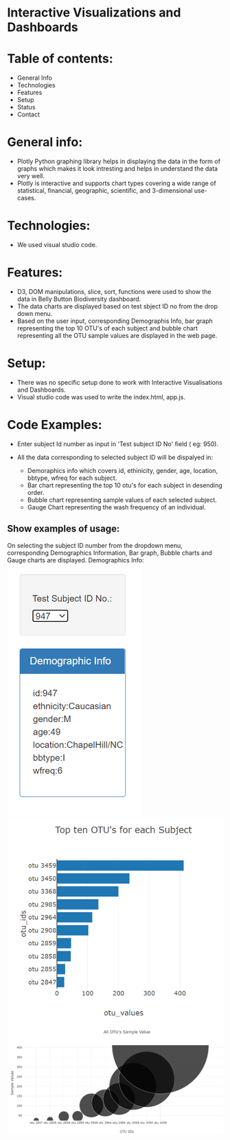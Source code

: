 # Interactive Visualizations and Dashboards

# Table of contents:
*	General Info
*	Technologies
*	Features
*	Setup
*	Status
*	Contact

# General info:
*	Plotly Python graphing library helps in displaying the data in the form of graphs which makes it look intresting and helps in understand the data very well. 
*	Plotly is interactive and supports chart types covering a wide range of statistical, financial, geographic, scientific, and 3-dimensional use-cases.

# Technologies:
*	We used visual studio code.

# Features:
*	D3, DOM manipulations, slice, sort, functions were used to show the data in Belly Button Biodiversity dashboard.
*	The data charts are displayed based on test sbject ID no from the drop down menu.
*	Based on the user input, corresponding Demographis Info, bar graph representing the top 10 OTU's of each subject and bubble chart representing all the OTU sample values are displayed in the web page. 

# Setup:
*	There was no specific setup done to work with Interactive Visualisations and Dashboards.
*	Visual studio code was used to write the index.html, app.js.

# Code Examples:
* Enter subject Id number as input in 'Test subject ID No' field ( eg: 950).

* All the data corresponding to selected subject ID will be dispalyed in:
    * Demoraphics info which covers id, ethinicity, gender, age, location, bbtype, wfreq for each subject.
    * Bar chart representing the top 10 otu's for each subject in desending order. 
    * Bubble chart representing sample values of each selected subject. 
    * Gauge Chart representing the wash frequency of an individual.  

## Show examples of usage:
On selecting the subject ID number from the dropdown menu, corresponding Demographics Information, Bar graph, Bubble charts and Gauge charts are displayed.
Demographics Info:
![Selected Subject Id](./screenshots/demographics_info.png)
![Bar chart of Selected Subject Id](./screenshots/bar_chart.png)
![Bubble chart of Selected Subject Id](./screenshots/bubble_chart.png)


